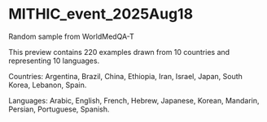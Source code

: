 # MITHIC_event_2025Aug18
Random sample from WorldMedQA-T

This preview contains 220 examples drawn from 10 countries and representing 10 languages.


Countries: Argentina, Brazil, China, Ethiopia, Iran, Israel, Japan, South Korea, Lebanon, Spain.

Languages: Arabic, English, French, Hebrew, Japanese, Korean, Mandarin, Persian, Portuguese, Spanish.

